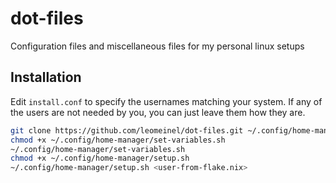 # dot-files

Configuration files and miscellaneous files for my personal linux setups

## Installation

Edit `install.conf` to specify the usernames matching your system. If any of the users are not needed by you, you can just leave them how they are.

```sh
git clone https://github.com/leomeinel/dot-files.git ~/.config/home-manager
chmod +x ~/.config/home-manager/set-variables.sh
~/.config/home-manager/set-variables.sh
chmod +x ~/.config/home-manager/setup.sh
~/.config/home-manager/setup.sh <user-from-flake.nix>
```
